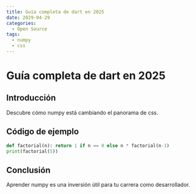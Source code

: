 ```yaml
---
title: Guía completa de dart en 2025
date: 2029-04-29
categories:
  - Open Source
tags:
  - numpy
  - css
---
```


# Guía completa de dart en 2025

## Introducción

Descubre cómo numpy está cambiando el panorama de css.

## Código de ejemplo

```python
def factorial(n): return 1 if n == 0 else n * factorial(n-1)
print(factorial(5))
```

## Conclusión

Aprender numpy es una inversión útil para tu carrera como desarrollador.